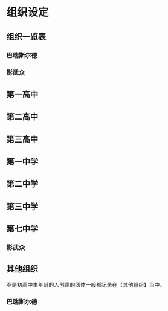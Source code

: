 # 组织设定

## 组织一览表

### 巴瑞斯尔德

### 影武众

## 第一高中

## 第二高中

## 第三高中

## 第一中学

## 第二中学

## 第三中学

## 第七中学

### 影武众

## 其他组织

不是初高中生年龄的人创建的团体一般都记录在【其他组织】当中。

### 巴瑞斯尔德

